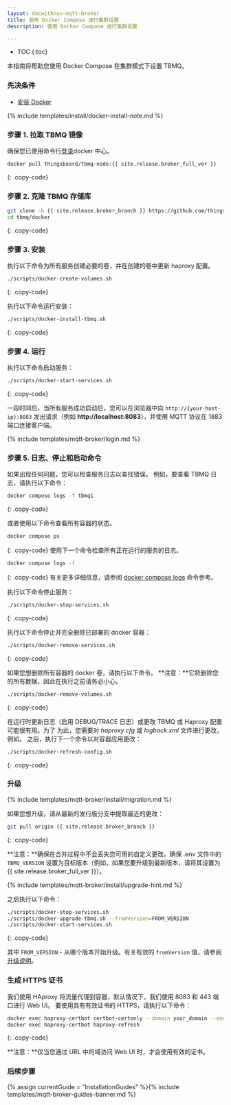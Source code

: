 ```yaml
---
layout: docwithnav-mqtt-broker
title: 使用 Docker Compose 进行集群设置
description: 使用 Docker Compose 进行集群设置

---
```


* TOC
{:toc}


本指南将帮助您使用 Docker Compose 在集群模式下设置 TBMQ。

### 先决条件

- [安装 Docker](https://docs.docker.com/engine/installation/)

{% include templates/install/docker-install-note.md %}

### 步骤 1. 拉取 TBMQ 镜像

确保您已使用命令行[登录](https://docs.docker.com/engine/reference/commandline/login/)docker 中心。

```bash
docker pull thingsboard/tbmq-node:{{ site.release.broker_full_ver }}
```
{: .copy-code}

### 步骤 2. 克隆 TBMQ 存储库

```bash
git clone -b {{ site.release.broker_branch }} https://github.com/thingsboard/tbmq.git
cd tbmq/docker
```
{: .copy-code}

### 步骤 3. 安装

执行以下命令为所有服务创建必要的卷，并在创建的卷中更新 haproxy 配置。

```bash
./scripts/docker-create-volumes.sh
```
{: .copy-code}

执行以下命令运行安装：

```bash
./scripts/docker-install-tbmq.sh
```
{: .copy-code}

### 步骤 4. 运行

执行以下命令启动服务：

```bash
./scripts/docker-start-services.sh
```
{: .copy-code}

一段时间后，当所有服务成功启动后，您可以在浏览器中向 `http://{your-host-ip}:8083` 发出请求（例如 **http://localhost:8083**），并使用 MQTT 协议在 1883 端口连接客户端。

{% include templates/mqtt-broker/login.md %}

### 步骤 5. 日志、停止和启动命令

如果出现任何问题，您可以检查服务日志以查找错误。
例如，要查看 TBMQ 日志，请执行以下命令：

```bash
docker compose logs -f tbmq1
```
{: .copy-code}

或者使用以下命令查看所有容器的状态。
```bash
docker compose ps
```
{: .copy-code}
使用下一个命令检查所有正在运行的服务的日志。
```bash
docker compose logs -f
```
{: .copy-code}
有关更多详细信息，请参阅 [docker compose logs](https://docs.docker.com/compose/reference/logs/) 命令参考。

执行以下命令停止服务：

```bash
./scripts/docker-stop-services.sh
```
{: .copy-code}

执行以下命令停止并完全删除已部署的 docker 容器：

```bash
./scripts/docker-remove-services.sh
```
{: .copy-code}

如果您想删除所有容器的 docker 卷，请执行以下命令。
**注意：**它将删除您的所有数据，因此在执行之前请务必小心。

```bash
./scripts/docker-remove-volumes.sh
```
{: .copy-code}

在运行时更新日志（启用 DEBUG/TRACE 日志）或更改 TBMQ 或 Haproxy 配置可能很有用。为了
为此，您需要对 _haproxy.cfg_ 或 _logback.xml_ 文件进行更改，例如。
之后，执行下一个命令以对容器应用更改：

```bash
./scripts/docker-refresh-config.sh
```
{: .copy-code}

### 升级

{% include templates/mqtt-broker/install/migration.md %}

如果您想升级，请从最新的发行版分支中提取最近的更改：

```bash
git pull origin {{ site.release.broker_branch }}
```
{: .copy-code}

**注意：**确保在合并过程中不会丢失您可用的自定义更改。确保 .env 文件中的 `TBMQ_VERSION` 设置为目标版本（例如，如果您要升级到最新版本，请将其设置为 {{ site.release.broker_full_ver }}）。

{% include templates/mqtt-broker/install/upgrade-hint.md %}

之后执行以下命令：

```bash
./scripts/docker-stop-services.sh
./scripts/docker-upgrade-tbmq.sh --fromVersion=FROM_VERSION
./scripts/docker-start-services.sh
```
{: .copy-code}

其中 `FROM_VERSION` - 从哪个版本开始升级。有关有效的 `fromVersion` 值，请参阅 [升级说明](/docs/mqtt-broker/install/upgrade-instructions/)。

### 生成 HTTPS 证书

我们使用 HAproxy 将流量代理到容器，默认情况下，我们使用 8083 和 443 端口进行 Web UI。
要使用具有有效证书的 HTTPS，请执行以下命令：

```bash
docker exec haproxy-certbot certbot-certonly --domain your_domain --email your_email
docker exec haproxy-certbot haproxy-refresh
```
{: .copy-code}

**注意：**仅当您通过 URL 中的域访问 Web UI 时，才会使用有效的证书。

### 后续步骤

{% assign currentGuide = "InstallationGuides" %}{% include templates/mqtt-broker-guides-banner.md %}
